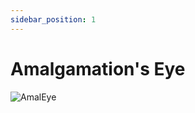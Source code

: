 ```yaml
---
sidebar_position: 1
---
```


# Amalgamation's Eye

![AmalEye](https://vwiki.valorserver.com/api/item/picture/amalgamation's%20eye)
